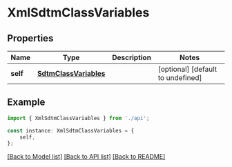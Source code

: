 # XmlSdtmClassVariables


## Properties

Name | Type | Description | Notes
------------ | ------------- | ------------- | -------------
**self** | [**SdtmClassVariables**](SdtmClassVariables.md) |  | [optional] [default to undefined]

## Example

```typescript
import { XmlSdtmClassVariables } from './api';

const instance: XmlSdtmClassVariables = {
    self,
};
```

[[Back to Model list]](../README.md#documentation-for-models) [[Back to API list]](../README.md#documentation-for-api-endpoints) [[Back to README]](../README.md)
